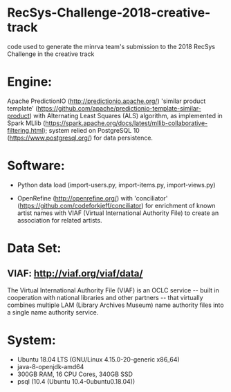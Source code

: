 # RecSys-Challenge-2018-creative-track
code used to generate the minrva team's submission to the 2018 RecSys Challenge in the creative track

# Engine:

Apache PredictionIO (http://predictionio.apache.org/) 'similar product template' (https://github.com/apache/predictionio-template-similar-product) with Alternating Least Squares (ALS) algorithm, as implemented in Spark MLlib (https://spark.apache.org/docs/latest/mllib-collaborative-filtering.html); system relied on PostgreSQL 10 (https://www.postgresql.org/) for data persistence.

# Software:

- Python data load (import-users.py, import-items.py, import-views.py)

- OpenRefine (http://openrefine.org/) with 'conciliator' (https://github.com/codeforkjeff/conciliator) for enrichment of known artist names with VIAF (Virtual International Authority File) to create an association for related artists. 


# Data Set:

## VIAF: http://viaf.org/viaf/data/

The Virtual International Authority File (VIAF) is an OCLC service -- built in cooperation with national libraries and other partners -- that virtually combines multiple LAM (Library Archives Museum) name authority files into a single name authority service.


# System:

-  Ubuntu 18.04 LTS (GNU/Linux 4.15.0-20-generic x86_64)
-  java-8-openjdk-amd64
-  300GB RAM, 16 CPU Cores, 340GB SSD
-  psql (10.4 (Ubuntu 10.4-0ubuntu0.18.04))
